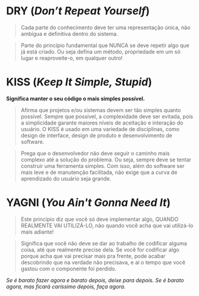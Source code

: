# DRY (*Don’t Repeat Yourself*)

> Cada parte do conhecimento deve ter uma representação única, não ambígua e definitiva dentro do sistema.

> Parte do princípio fundamental que NUNCA se deve repetir algo que já está criado. Ou seja defina um método, propriedade em um só lugar e reaproveite-o, em qualquer outro!

# KISS (*Keep It Simple, Stupid*)

**Significa manter o seu código o mais simples possível.**

> Afirma que projetos e/ou sistemas devem ser tão simples quanto possível. Sempre que possível, a complexidade deve ser evitada, pois a simplicidade garante maiores níveis de aceitação e interação do usuário. O KISS é usado em uma variedade de disciplinas, como design de interface, design de produto e desenvolvimento de software.

> Prega que o desenvolvedor não deve seguir o caminho mais complexo até a solução do problema. Ou seja, sempre deve se tentar construir uma ferramenta simples. Com isso, além do software ser mais leve e de manutenção facilitada, não exige que a curva de aprendizado do usuário seja grande.

# YAGNI (*You Ain't Gonna Need It*)

> Este princípio diz que você só deve implementar algo, QUANDO REALMENTE VAI UTILIZÁ-LO, não quando você acha que vai utilizá-lo mais adiante!

> Significa que você não deve se dar ao trabalho de codificar alguma coisa, até que realmente precise dela. Se você for codificar algo porque acha que vai precisar mais pra frente, pode acabar descobrindo que na verdade não precisava, e aí o tempo que você gastou com o componente foi perdido.

*Se é barato fazer agora e barato depois, deixe para depois. Se é barato agora, mas ficará caríssimo depois, faça agora.*
